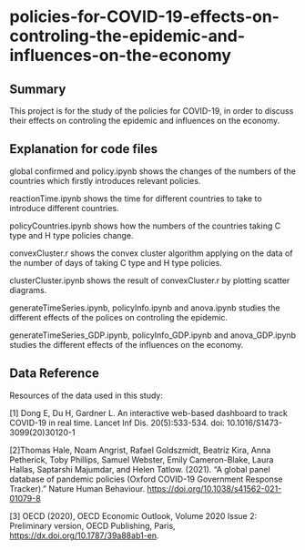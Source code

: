 # policies-for-COVID-19-effects-on-controling-the-epidemic-and-influences-on-the-economy

## Summary

This project is for the study of the policies for COVID-19, in order to discuss their effects on controling the epidemic and influences on the economy.

## Explanation for code files

global confirmed and policy.ipynb shows the changes of the numbers of the countries which firstly introduces relevant policies.

reactionTime.ipynb shows the time for different countries to take to introduce different countries.

policyCountries.ipynb shows how the numbers of the countries taking C type and H type policies change.

convexCluster.r shows the convex cluster algorithm applying on the data of the number of days of taking C type and H type policies.

clusterCluster.ipynb shows the result of convexCluster.r by plotting scatter diagrams.

generateTimeSeries.ipynb, policyInfo.ipynb and anova.ipynb studies the different effects of the polices on controling the epidemic.

generateTimeSeries_GDP.ipynb, policyInfo_GDP.ipynb and anova_GDP.ipynb studies the different effects of the influences on the economy.

## Data Reference

Resources of the data used in this study:

[1] Dong E, Du H, Gardner L. An interactive web-based dashboard to track COVID-19 in real time. Lancet Inf Dis. 20(5):533-534. doi: 10.1016/S1473-3099(20)30120-1

[2]Thomas Hale, Noam Angrist, Rafael Goldszmidt, Beatriz Kira, Anna Petherick, Toby Phillips, Samuel Webster, Emily Cameron-Blake, Laura Hallas, Saptarshi Majumdar, and Helen Tatlow. (2021). “A global panel database of pandemic policies (Oxford COVID-19 Government Response Tracker).” Nature Human Behaviour. https://doi.org/10.1038/s41562-021-01079-8

[3] OECD (2020), OECD Economic Outlook, Volume 2020 Issue 2: Preliminary version, OECD Publishing, Paris, https://dx.doi.org/10.1787/39a88ab1-en.
